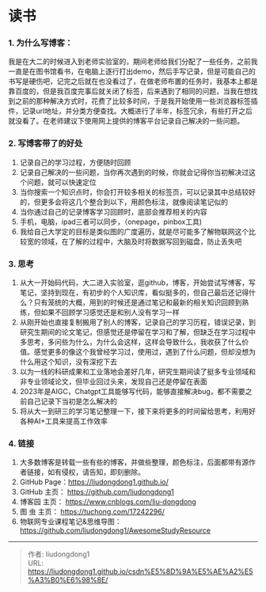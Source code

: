 # 读书


### 1. **为什么写博客：**

​     我是在大二的时候进入到老师实验室的，期间老师给我们分配了一些任务，之前我一直是在图书馆看书，在电脑上逐行打出demo，然后手写记录，但是可能自己的书写是硬伤吧，记完之后就在也没看过了，在做老师布置的任务时，我基本上都是靠百度的，但是我百度完事后就关闭了标签，后来遇到了相同的问题，当我在想找到之前的那种解决方式时，花费了比较多时间，于是我开始使用一些浏览器标签插件，记录url地址，并分类方便查找。大概进行了半年，标签冗余，有些打开之后就没看了。在老师建议下使用网上提供的博客平台记录自己解决的一些问题。

### 2. **写博客带了的好处**

1. 记录自己的学习过程，方便随时回顾
2. 记录自己解决的一些问题，当你再次遇到的时候，你就会记得你当初解决过这个问题，就可以快速定位
3. 当你搜索一个知识点时，你会打开较多相关的标签页，可以记录其中总结较好的，但更多会将这几个整合到以下，用颜色标注，就像阅读笔记似的
4. 当你通过自己的记录博客学习回顾时，底部会推荐相关的内容
5. 手机，电脑，ipad三者可以同步，（onepage，pinbox工具)   
6. 我给自己大学定的目标是类似图的广度遍历，就是尽可能多了解物联网这个比较宽的领域，在了解的过程中，大脑及时将数据写回到磁盘，防止丢失吧

### 3. 思考

1. 从大一开始码代码，大二进入实验室，逛github，博客，开始尝试写博客，写笔记，坚持到现在，有初步的个人知识库，看似挺多的，但自己最后还记得什么？只有笼统的大概，用到的时候还是通过笔记和最新的相关知识回顾到熟练，但如果不回顾学习感觉还是和别人没有学习一样
2. 从刚开始也直接复制搬用了别人的博客，记录自己的学习历程，错误记录，到研究生期间的论文笔记，但感觉还是停留在学习和了解，但缺乏在学习过程中多思考，多问些为什么，为什么会这样，这样会导致什么，我收获了什么价值。感觉更多的像这个我曾经学习过，使用过，遇到了什么问题，但却没想为什么用这个知识，没有深挖下去
3. 以为一线的科研成果和工业落地会差好几年，研究生期间读了挺多专业领域和非专业领域论文，但毕业回过头来，发现自己还是停留在表面
4. 2023年是AIGC，Chatgpt工具能够写代码，能够直接解决bug，都不需要之前自己记录下当初是怎么解决的
5. 将从大一到研三的学习笔记整理一下，接下来将更多的时间留给思考，利用好各种AI+工具来提高工作效率

### 4. 链接

1. 大多数博客是转载一些有些的博客，并做些整理，颜色标注，后面都带有源作者链接，如有侵权，请告知，即刻删除。
2. GitHub Page：https://liudongdong1.github.io/
3. GitHub 主页： https://github.com/liudongdong1
4. 博客园 主页： https://www.cnblogs.com/liu-dongdong
5. 图  虫 主页： https://tuchong.com/17242296/
6. 物联网专业课程笔记&思维导图： https://github.com/liudongdong1/AwesomeStudyResource

---

> 作者: liudongdong1  
> URL: https://liudongdong1.github.io/csdn%E5%8D%9A%E5%AE%A2%E5%A3%B0%E6%98%8E/  

